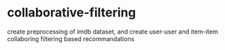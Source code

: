 # collaborative-filtering
create preprocessing of imdb dataset, and create user-user and item-item collaboring filtering based recommandations
